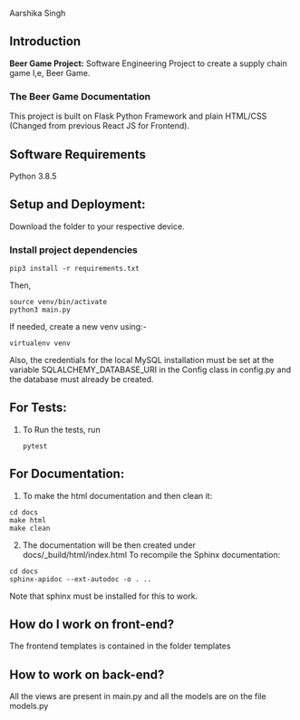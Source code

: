 Aarshika Singh

## Introduction

**Beer Game Project:** Software Engineering Project to create a supply chain game I,e, Beer Game. 

### The Beer Game Documentation

This project is built on Flask Python Framework and plain HTML/CSS (Changed from previous React JS for Frontend).


## Software Requirements
Python 3.8.5

## Setup and Deployment:

Download the folder to your respective device. 
### Install project dependencies

```
pip3 install -r requirements.txt
```

Then,

```
source venv/bin/activate
python3 main.py 
```
If needed, create a new venv using:-
```
virtualenv venv
```

Also, the credentials for the local MySQL installation must be set at the variable SQLALCHEMY_DATABASE_URI in the Config class in config.py and the database must already be created.

## For Tests:

1. To Run the tests, run
   ```
   pytest
   ```

## For Documentation:

1. To make the html documentation and then clean it:

```
cd docs
make html
make clean
```

2. The documentation will be then created under docs/\_build/html/index.html To recompile the Sphinx documentation:

```
cd docs
sphinx-apidoc --ext-autodoc -o . ..
```


Note that sphinx must be installed for this to work.


## How do I work on front-end?

The frontend templates is contained in the folder templates

## How to work on back-end?

All the views are present in main.py and all the models are on the file models.py
